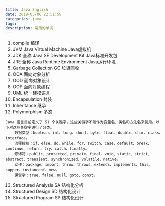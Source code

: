 ```yaml
---
title: Java English
date: 2019-05-06 22:51:58
categories: java
tags:
description: 常用的单词
---
```


1. compile 编译
2. JVM Java Virtual Machine  Java虚拟机
3. JDK 全称 Java SE Development Kit  Java标准开发包
4. JRE 全称 Java Runtime Environment  Java运行环境
5. Garbage Collection GC 垃圾回收
6. OOA 面向对象分析
7. OOD 面向对象设计
8. OOP 面向对象编程
9. UML 统一建模语言
10. Encapsulation 封装
11. Inheritance 继承
12. Polymorphism 多态

```
Java 语言目前定义了 51 个关键字，这些关键字不能作为变量名、类名和方法名来使用。以下对这些关键字进行了分类。
    数据类型：boolean、int、long、short、byte、float、double、char、class、interface。
    流程控制：if、else、do、while、for、switch、case、default、break、continue、return、try、catch、finally。
    修饰符：public、protected、private、final、void、static、strict、abstract、transient、synchronized、volatile、native。
    动作：package、import、throw、throws、extends、implements、this、supper、instanceof、new。
    保留字：true、false、null、goto、const。
```

13. Structured Analysis SA 结构化分析
14. Structured Design SD 结构化设计
15. Structured Program SP 结构化设计